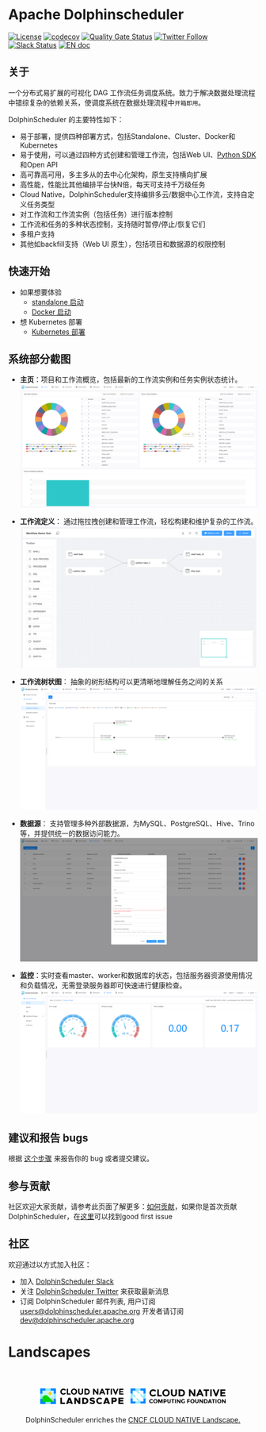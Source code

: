 # Apache Dolphinscheduler

[![License](https://img.shields.io/badge/license-Apache%202-4EB1BA.svg)](https://www.apache.org/licenses/LICENSE-2.0.html)
[![codecov](https://codecov.io/gh/apache/dolphinscheduler/branch/dev/graph/badge.svg)]()
[![Quality Gate Status](https://sonarcloud.io/api/project_badges/measure?project=apache-dolphinscheduler&metric=alert_status)](https://sonarcloud.io/dashboard?id=apache-dolphinscheduler)
[![Twitter Follow](https://img.shields.io/twitter/follow/dolphinschedule.svg?style=social&label=Follow)](https://twitter.com/dolphinschedule) <!-- markdown-link-check-disable-line -->
[![Slack Status](https://img.shields.io/badge/slack-join_chat-white.svg?logo=slack&style=social)](https://s.apache.org/dolphinscheduler-slack)
[![EN doc](https://img.shields.io/badge/document-English-blue.svg)](README.md)

## 关于

一个分布式易扩展的可视化 DAG 工作流任务调度系统。致力于解决数据处理流程中错综复杂的依赖关系，使调度系统在数据处理流程中`开箱即用`。

DolphinScheduler 的主要特性如下：

- 易于部署，提供四种部署方式，包括Standalone、Cluster、Docker和Kubernetes
- 易于使用，可以通过四种方式创建和管理工作流，包括Web UI、[Python SDK](https://dolphinscheduler.apache.org/python/main/index.html)和Open API
- 高可靠高可用，多主多从的去中心化架构，原生支持横向扩展
- 高性能，性能比其他编排平台快N倍，每天可支持千万级任务
- Cloud Native，DolphinScheduler支持编排多云/数据中心工作流，支持自定义任务类型
- 对工作流和工作流实例（包括任务）进行版本控制
- 工作流和任务的多种状态控制，支持随时暂停/停止/恢复它们
- 多租户支持
- 其他如backfill支持（Web UI 原生），包括项目和数据源的权限控制

## 快速开始

- 如果想要体验
    - [standalone 启动](https://dolphinscheduler.apache.org/zh-cn/docs/3.1.5/guide/installation/standalone)
    - [Docker 启动](https://dolphinscheduler.apache.org/zh-cn/docs/3.1.5/guide/start/docker)
- 想 Kubernetes 部署
    - [Kubernetes 部署](https://dolphinscheduler.apache.org/zh-cn/docs/3.1.5/guide/installation/kubernetes)

## 系统部分截图

* **主页**：项目和工作流概览，包括最新的工作流实例和任务实例状态统计。
![home](images/home.png)

* **工作流定义**： 通过拖拉拽创建和管理工作流，轻松构建和维护复杂的工作流。
![workflow-definition](images/workflow-definition.png)

* **工作流树状图**： 抽象的树形结构可以更清晰地理解任务之间的关系
![workflow-tree](images/workflow-tree.png)

* **数据源**： 支持管理多种外部数据源，为MySQL、PostgreSQL、Hive、Trino等，并提供统一的数据访问能力。
![data-source](images/data-source.png)

* **监控**：实时查看master、worker和数据库的状态，包括服务器资源使用情况和负载情况，无需登录服务器即可快速进行健康检查。
![monitor](images/monitor.png)

## 建议和报告 bugs

根据 [这个步骤](https://github.com/apache/dolphinscheduler/issues/new/choose) 来报告你的 bug 或者提交建议。

## 参与贡献

社区欢迎大家贡献，请参考此页面了解更多：[如何贡献](docs/docs/zh/contribute/join/contribute.md)，如果你是首次贡献 DolphinScheduler，在[这里](https://github.com/apache/dolphinscheduler/contribute)可以找到good first issue

## 社区

欢迎通过以方式加入社区：

- 加入 [DolphinScheduler Slack](https://s.apache.org/dolphinscheduler-slack)
- 关注 [DolphinScheduler Twitter](https://twitter.com/dolphinschedule) 来获取最新消息 <!-- markdown-link-check-disable-line -->
- 订阅 DolphinScheduler 邮件列表, 用户订阅 [users@dolphinscheduler.apache.org](mailto:users-subscribe@dolphinscheduler.apache.org) 开发者请订阅 [dev@dolphinscheduler.apache.org](mailto:dev-subscribe@dolphinscheduler.apache.org)

# Landscapes

<p align="center">
<br/><br/>
<img src="./images/cncf-landscape-white-bg.jpg" width="175" alt="cncf-landscape"/>&nbsp;&nbsp;<img src="./images/cncf-white-bg.jpg" width="200" alt="cncf-logo"/>
<br/><br/>
DolphinScheduler enriches the <a href="https://landscape.cncf.io/?item=orchestration-management--scheduling-orchestration--dolphinscheduler">CNCF CLOUD NATIVE Landscape.</a >

</p >
